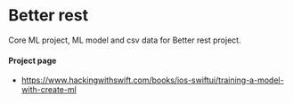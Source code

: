 # Better rest

Core ML project, ML model and csv data for Better rest project.

#### Project page
- https://www.hackingwithswift.com/books/ios-swiftui/training-a-model-with-create-ml